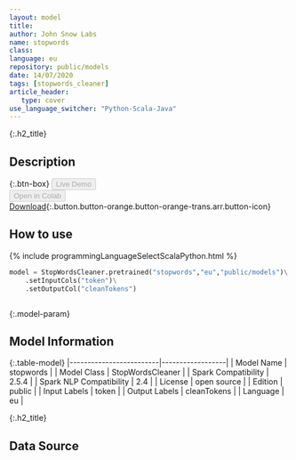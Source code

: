 ```yaml
---
layout: model
title: 
author: John Snow Labs
name: stopwords
class: 
language: eu
repository: public/models
date: 14/07/2020
tags: [stopwords_cleaner]
article_header:
   type: cover
use_language_switcher: "Python-Scala-Java"
---
```


{:.h2_title}
## Description 




{:.btn-box}
<button class="button button-orange" disabled>Live Demo</button><br/><button class="button button-orange" disabled>Open in Colab</button><br/>[Download](https://s3.amazonaws.com/auxdata.johnsnowlabs.com/public/models/stopwords_eu_2.5.4_2.4_1594742441951.zip){:.button.button-orange.button-orange-trans.arr.button-icon}<br/>

## How to use 
<div class="tabs-box" markdown="1">

{% include programmingLanguageSelectScalaPython.html %}

```python
model = StopWordsCleaner.pretrained("stopwords","eu","public/models")\
	.setInputCols("token")\
	.setOutputCol("cleanTokens")
```

```scala

```
</div>



{:.model-param}
## Model Information

{:.table-model}
|-------------------------|------------------|
| Model Name              | stopwords        |
| Model Class             | StopWordsCleaner |
| Spark Compatibility     | 2.5.4            |
| Spark NLP Compatibility | 2.4              |
| License                 | open source      |
| Edition                 | public           |
| Input Labels            | token            |
| Output Labels           | cleanTokens      |
| Language                | eu               |




{:.h2_title}
## Data Source


